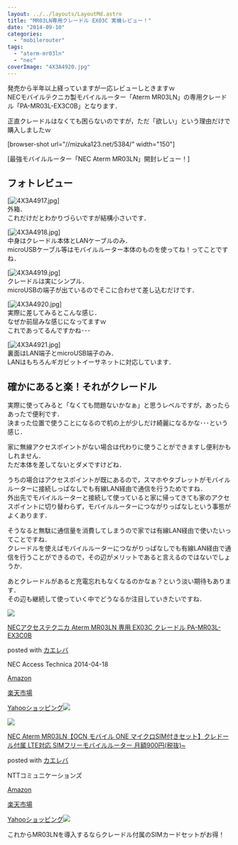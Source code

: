 ```yaml
---
layout: ../../layouts/LayoutMd.astro
title: "MR03LN専用クレードル EX03C 実機レビュー！"
date: "2014-09-10"
categories: 
  - "mobilerouter"
tags: 
  - "aterm-mr03ln"
  - "nec"
coverImage: "4X3A4920.jpg"
---
```


発売から半年以上経っていますが一応レビューしときますｗ  
NECモバイルテクニカ製モバイルルーター「Aterm MR03LN」の専用クレードル「PA-MR03L-EX3C0B」となります．

正直クレードルはなくても困らないのですが，ただ「欲しい」という理由だけで購入しましたｗ

\[browser-shot url="//mizuka123.net/5384/" width="150"\]

[最強モバイルルーター「NEC Aterm MR03LN」開封レビュー！]

## フォトレビュー

[![4X3A4917.jpg](/archive/images/14996763979_66f16b93a9_b.jpg)]  
外箱．  
これだけだとわかりづらいですが結構小さいです．

[![4X3A4918.jpg](/archive/images/14996968657_eb41b9f4ac_b.jpg)]  
中身はクレードル本体とLANケーブルのみ．  
microUSBケーブル等はモバイルルーター本体のものを使ってね！ってことですね．

[![4X3A4919.jpg](/archive/images/14996969787_582e720ef8_b.jpg)]  
クレードルは実にシンプル．  
microUSBの端子が出ているのでそこに合わせて差し込むだけです．

[![4X3A4920.jpg](/archive/images/15180520421_8f1039abee_b.jpg)]  
実際に差してみるとこんな感じ．  
なぜか前屈みな感じになってますｗ  
これであってるんですかね･･･

[![4X3A4921.jpg](/archive/images/14996769119_e2dfafb48e_b.jpg)]  
裏面はLAN端子とmicroUSB端子のみ．  
LANはもちろんギガビットイーサネットに対応しています．

## 確かにあると楽！それがクレードル

実際に使ってみると「なくても問題ないかなぁ」と思うレベルですが，あったらあったで便利です．  
決まった位置で使うことになるので机の上が少しだけ綺麗になるかな･･･という感じ．

家に無線アクセスポイントがない場合は代わりに使うことができますし便利かもしれません．  
ただ本体を差してないとダメですけどね．

うちの場合はアクセスポイントが既にあるので，スマホやタブレットがモバイルルーターに接続しっぱなしでも有線LAN経由で通信を行うためですね．  
外出先でモバイルルーターと接続して使っていると家に帰ってきても家のアクセスポイントに切り替わらず，モバイルルーターにつながりっぱなしという事態がよくあります．

そうなると無駄に通信量を消費してしまうので家では有線LAN経由で使いたいってことですね．  
クレードルを使えばモバイルルーターにつながりっぱなしでも有線LAN経由で通信を行うことができるので，その辺がメリットであると言えるのではないでしょうか．

あとクレードルがあると充電忘れもなくなるのかなぁ？という淡い期待もあります．  
その辺も継続して使っていく中でどうなるか注目していきたいですね．

[![](/archive/images/31pE631DLjL._SL160_.jpg)](https://www.amazon.co.jp/exec/obidos/ASIN/B00IIHVMOK/mizuka123-22/ref=nosim/)

[NECアクセステクニカ Aterm MR03LN 専用 EX03C クレードル PA-MR03L-EX3C0B](https://www.amazon.co.jp/exec/obidos/ASIN/B00IIHVMOK/mizuka123-22/ref=nosim/)

posted with [カエレバ](http://kaereba.com)

NEC Access Technica 2014-04-18

[Amazon](http://www.amazon.co.jp/gp/search?keywords=NEC%83A%83N%83Z%83X%83e%83N%83j%83J%20Aterm%20MR03LN%20%90%EA%97p%20EX03C%20%83N%83%8C%81%5B%83h%83%8B%20PA-MR03L-EX3C0B&__mk_ja_JP=%83J%83%5E%83J%83i&tag=mizuka123-22 "アマゾン")

[楽天市場](http://hb.afl.rakuten.co.jp/hgc/032b53ee.4b34c5ee.0f4a541e.f440145e/?pc=http%3A%2F%2Fsearch.rakuten.co.jp%2Fsearch%2Fmall%2FNEC%25E3%2582%25A2%25E3%2582%25AF%25E3%2582%25BB%25E3%2582%25B9%25E3%2583%2586%25E3%2582%25AF%25E3%2583%258B%25E3%2582%25AB%2520Aterm%2520MR03LN%2520%25E5%25B0%2582%25E7%2594%25A8%2520EX03C%2520%25E3%2582%25AF%25E3%2583%25AC%25E3%2583%25BC%25E3%2583%2589%25E3%2583%25AB%2520PA-MR03L-EX3C0B%2F-%2Ff.1-p.1-s.1-sf.0-st.A-v.2%3Fx%3D0%26scid%3Daf_ich_link_urltxt%26m%3Dhttp%3A%2F%2Fm.rakuten.co.jp%2F "楽天市場")

[Yahooショッピング![](//ad.jp.ap.valuecommerce.com/servlet/gifbanner?sid=3066752&pid=881990642)](//ck.jp.ap.valuecommerce.com/servlet/referral?sid=3066752&pid=881990642&vc_url=http%3A%2F%2Fshopping.search.yahoo.co.jp%2Fsearch%3FuIv%3Don%26ei%3DUTF-8%26tab_ex%3Dcommerce%26slider%3D0%26va%3DNEC%25E3%2582%25A2%25E3%2582%25AF%25E3%2582%25BB%25E3%2582%25B9%25E3%2583%2586%25E3%2582%25AF%25E3%2583%258B%25E3%2582%25AB%2520Aterm%2520MR03LN%2520%25E5%25B0%2582%25E7%2594%25A8%2520EX03C%2520%25E3%2582%25AF%25E3%2583%25AC%25E3%2583%25BC%25E3%2583%2589%25E3%2583%25AB%2520PA-MR03L-EX3C0B "Yahooショッピング")

[![](/archive/images/51LsRuTi7QL._SL160_.jpg)](https://www.amazon.co.jp/exec/obidos/ASIN/B00KB1FLUC/mizuka123-22/ref=nosim/)

[NEC Aterm MR03LN【OCN モバイル ONE マイクロSIM付きセット】クレドール付属 LTE対応 SIMフリーモバイルルーター 月額900円(税抜)~](https://www.amazon.co.jp/exec/obidos/ASIN/B00KB1FLUC/mizuka123-22/ref=nosim/)

posted with [カエレバ](http://kaereba.com)

NTTコミュニケーションズ

[Amazon](http://www.amazon.co.jp/gp/search?keywords=NEC%20Aterm%20MR03LN%81yOCN%20%83%82%83o%83C%83%8B%20ONE%20%83%7D%83C%83N%83%8DSIM%95t%82%AB%83Z%83b%83g%81z%83N%83%8C%83h%81%5B%83%8B%95t%91%AE%20LTE%91%CE%89%9E%20SIM%83t%83%8A%81%5B%83%82%83o%83C%83%8B%83%8B%81%5B%83%5E%81%5B%20%8C%8E%8Az900%89~%28%90%C5%94%B2%29~&__mk_ja_JP=%83J%83%5E%83J%83i&tag=mizuka123-22 "アマゾン")

[楽天市場](http://hb.afl.rakuten.co.jp/hgc/032b53ee.4b34c5ee.0f4a541e.f440145e/?pc=http%3A%2F%2Fsearch.rakuten.co.jp%2Fsearch%2Fmall%2FNEC%2520Aterm%2520MR03LN%25E3%2580%2590OCN%2520%25E3%2583%25A2%25E3%2583%2590%25E3%2582%25A4%25E3%2583%25AB%2520ONE%2520%25E3%2583%259E%25E3%2582%25A4%25E3%2582%25AF%25E3%2583%25ADSIM%25E4%25BB%2598%25E3%2581%258D%25E3%2582%25BB%25E3%2583%2583%25E3%2583%2588%25E3%2580%2591%25E3%2582%25AF%25E3%2583%25AC%25E3%2583%2589%25E3%2583%25BC%25E3%2583%25AB%25E4%25BB%2598%25E5%25B1%259E%2520LTE%25E5%25AF%25BE%25E5%25BF%259C%2520SIM%25E3%2583%2595%25E3%2583%25AA%25E3%2583%25BC%25E3%2583%25A2%25E3%2583%2590%25E3%2582%25A4%25E3%2583%25AB%25E3%2583%25AB%25E3%2583%25BC%25E3%2582%25BF%25E3%2583%25BC%2520%25E6%259C%2588%25E9%25A1%258D900%25E5%2586%2586%2528%25E7%25A8%258E%25E6%258A%259C%2529~%2F-%2Ff.1-p.1-s.1-sf.0-st.A-v.2%3Fx%3D0%26scid%3Daf_ich_link_urltxt%26m%3Dhttp%3A%2F%2Fm.rakuten.co.jp%2F "楽天市場")

[Yahooショッピング![](//ad.jp.ap.valuecommerce.com/servlet/gifbanner?sid=3066752&pid=881990642)](//ck.jp.ap.valuecommerce.com/servlet/referral?sid=3066752&pid=881990642&vc_url=http%3A%2F%2Fshopping.search.yahoo.co.jp%2Fsearch%3FuIv%3Don%26ei%3DUTF-8%26tab_ex%3Dcommerce%26slider%3D0%26va%3DNEC%2520Aterm%2520MR03LN%25E3%2580%2590OCN%2520%25E3%2583%25A2%25E3%2583%2590%25E3%2582%25A4%25E3%2583%25AB%2520ONE%2520%25E3%2583%259E%25E3%2582%25A4%25E3%2582%25AF%25E3%2583%25ADSIM%25E4%25BB%2598%25E3%2581%258D%25E3%2582%25BB%25E3%2583%2583%25E3%2583%2588%25E3%2580%2591%25E3%2582%25AF%25E3%2583%25AC%25E3%2583%2589%25E3%2583%25BC%25E3%2583%25AB%25E4%25BB%2598%25E5%25B1%259E%2520LTE%25E5%25AF%25BE%25E5%25BF%259C%2520SIM%25E3%2583%2595%25E3%2583%25AA%25E3%2583%25BC%25E3%2583%25A2%25E3%2583%2590%25E3%2582%25A4%25E3%2583%25AB%25E3%2583%25AB%25E3%2583%25BC%25E3%2582%25BF%25E3%2583%25BC%2520%25E6%259C%2588%25E9%25A1%258D900%25E5%2586%2586%2528%25E7%25A8%258E%25E6%258A%259C%2529~ "Yahooショッピング")

これからMR03LNを導入するならクレードル付属のSIMカードセットがお得！
